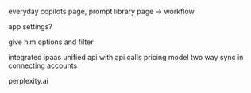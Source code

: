 
everyday copilots page, prompt library page -> workflow

app settings?

give him options and filter


integrated ipaas
unified api with api calls pricing model
two way sync in connecting accounts

perplexity.ai